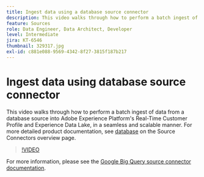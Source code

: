```yaml
---
title: Ingest data using a database source connector
description: This video walks through how to perform a batch ingest of data from a database source into Adobe Experience Platform's Real-Time Customer Profile and Experience Data Lake, in a seamless and scalable manner.
feature: Sources
role: Data Engineer, Data Architect, Developer
level: Intermediate
jira: KT-6546
thumbnail: 329317.jpg
exl-id: c881e088-9569-4342-8f27-3815f187b217
---
```

# Ingest data using database source connector

This video walks through how to perform a batch ingest of data from a database source into Adobe Experience Platform's Real-Time Customer Profile and Experience Data Lake, in a seamless and scalable manner. For more detailed product documentation, see [database](https://experienceleague.adobe.com/docs/experience-platform/sources/home.html?lang=en#database) on the Source Connectors overview page.

>[!VIDEO](https://video.tv.adobe.com/v/329317?quality=12&learn=on)

For more information, please see the [Google Big Query source connector documentation](https://experienceleague.adobe.com/docs/experience-platform/sources/ui-tutorials/create/databases/bigquery.html).

